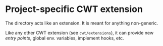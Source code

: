 # Project-specific CWT extension

The directory acts like an extension. It is meant for anything non-generic.

Like any other CWT extension (see `cwt/extensions`), it can provide new
*entry points*, global env. variables, implement hooks, etc.
